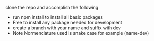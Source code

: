 clone the repo and accomplish the following 
- run npm install to install all basic packages
- Free to install any package needed for development
- create a branch with your name and suffix with dev
- Note Normenclature used is snake case for example (name-dev)